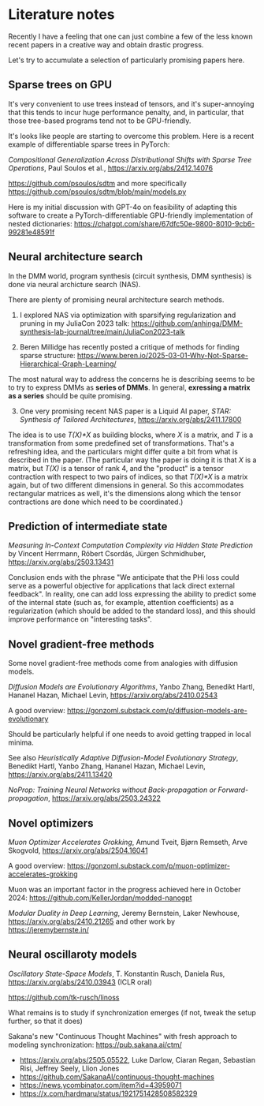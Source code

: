 # Literature notes

Recently I have a feeling that one can just combine a few of the less known recent papers in a creative way and obtain drastic progress.

Let's try to accumulate a selection of particularly promising papers here.

## Sparse trees on GPU

It's very convenient to use trees instead of tensors, and it's super-annoying that this
tends to incur huge performance penalty, and, in particular, that those tree-based programs
tend not to be GPU-friendly. 

It's looks like people are starting to overcome this problem. Here is a recent example of
differentiable sparse trees in PyTorch:

_Compositional Generalization Across Distributional Shifts with Sparse Tree Operations_, Paul Soulos et al., https://arxiv.org/abs/2412.14076

https://github.com/psoulos/sdtm and more specifically https://github.com/psoulos/sdtm/blob/main/models.py

Here is my initial discussion with GPT-4o on feasibility of adapting this software to create a PyTorch-differentiable
GPU-friendly implementation of nested dictionaries: https://chatgpt.com/share/67dfc50e-9800-8010-9cb6-99281e48591f

## Neural architecture search

In the DMM world, program synthesis (circuit synthesis, DMM synthesis) is done via neural archicture search (NAS).

There are plenty of promising neural architecture search methods. 

1) I explored NAS via optimization with sparsifying regularization and pruning in my JuliaCon 2023 talk: 
https://github.com/anhinga/DMM-synthesis-lab-journal/tree/main/JuliaCon2023-talk

2) Beren Millidge has recently posted a critique of methods for finding sparse structure: 
https://www.beren.io/2025-03-01-Why-Not-Sparse-Hierarchical-Graph-Learning/

The most natural way to address the concerns he is describing seems to be to try to express DMMs as **series of DMMs**.
In general, **exressing a matrix as a series** should be quite promising.

3) One very promising recent NAS paper is a Liquid AI paper, _STAR: Synthesis of Tailored Architectures_,
https://arxiv.org/abs/2411.17800

The idea is to use _T(X)*X_ as building blocks, where _X_ is a matrix, and _T_ is a transformation from
some predefined set of transformations. That's a refreshing idea, and the particulars might differ
quite a bit from what is described in the paper. (The particular way the paper is doing it is that
_X_ is a matrix, but _T(X)_ is a tensor of rank 4, and the "product" is a tensor contraction
with respect to two pairs of indices, so that _T(X)*X_ is a matrix again, but of two different
dimensions in general. So this accommodates rectangular matrices as well, it's the dimensions
along which the tensor contractions are done which need to be coordinated.)

## Prediction of intermediate state

_Measuring In-Context Computation Complexity via Hidden State Prediction_ by Vincent Herrmann, Róbert Csordás, Jürgen Schmidhuber,
https://arxiv.org/abs/2503.13431

Conclusion ends with the phrase "We anticipate that the PHi loss could serve as a powerful
objective for applications that lack direct external feedback". In reality, one can add loss expressing
the ability to predict some of the internal state (such as, for example, attention coefficients) as a regularization (which
should be added to the standard loss), and this should improve performance on "interesting tasks".

## Novel gradient-free methods

Some novel gradient-free methods come from analogies with diffusion models.

_Diffusion Models are Evolutionary Algorithms_, Yanbo Zhang, Benedikt Hartl, Hananel Hazan, Michael Levin, https://arxiv.org/abs/2410.02543 

A good overview: https://gonzoml.substack.com/p/diffusion-models-are-evolutionary

Should be particularly helpful if one needs to avoid getting trapped in local minima.

See also _Heuristically Adaptive Diffusion-Model Evolutionary Strategy_, Benedikt Hartl, Yanbo Zhang, Hananel Hazan, Michael Levin, https://arxiv.org/abs/2411.13420

_NoProp: Training Neural Networks without Back-propagation or Forward-propagation_, https://arxiv.org/abs/2503.24322

## Novel optimizers

_Muon Optimizer Accelerates Grokking_, Amund Tveit, Bjørn Remseth, Arve Skogvold, https://arxiv.org/abs/2504.16041

A good overview: https://gonzoml.substack.com/p/muon-optimizer-accelerates-grokking

Muon was an important factor in the progress achieved here in October 2024: https://github.com/KellerJordan/modded-nanogpt

_Modular Duality in Deep Learning_, Jeremy Bernstein, Laker Newhouse, https://arxiv.org/abs/2410.21265 and other work by https://jeremybernste.in/

## Neural oscillaroty models

_Oscillatory State-Space Models_, T. Konstantin Rusch, Daniela Rus, https://arxiv.org/abs/2410.03943 (ICLR oral)

https://github.com/tk-rusch/linoss

What remains is to study if synchronization emerges (if not, tweak the setup further, so that it does)

Sakana's new "Continuous Thought Machines" with fresh approach to modeling synchronization: https://pub.sakana.ai/ctm/

  * https://arxiv.org/abs/2505.05522, Luke Darlow, Ciaran Regan, Sebastian Risi, Jeffrey Seely, Llion Jones
  * https://github.com/SakanaAI/continuous-thought-machines
  * https://news.ycombinator.com/item?id=43959071
  * https://x.com/hardmaru/status/1921751428508582329
